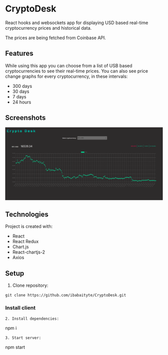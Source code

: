 # CryptoDesk
React hooks and websockets app for displaying USD based real-time cryptocurrency prices and historical data.

The prices are being fetched from Coinbase API.

## Features
While using this app you can choose from a list of USB based cryptocurrencies to see their real-time prices. 
You can also see price change graphs for every cryptocurrency, in these intervals: 
* 300 days
* 30 days
* 7 days
* 24 hours

## Screenshots
![img.png](public/pictures/img.png)

## Technologies
Project is created with:
* React
* React Redux
* Chart.js
* React-chartjs-2
* Axios

## Setup
1. Clone repository:
```
git clone https://github.com/ibabaityte/CryptoDesk.git
```
### Install client
```
2. Install dependencies:
```
npm i
```
3. Start server:
```
npm start
```
